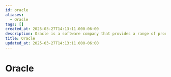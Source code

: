 ```yaml
---
id: oracle
aliases:
  - Oracle
tags: []
created_at: 2025-03-27T14:13:11.000-06:00
description: Oracle is a software company that provides a range of products and services for businesses and organizations.
title: Oracle
updated_at: 2025-03-27T14:13:11.000-06:00
---
```


# Oracle
